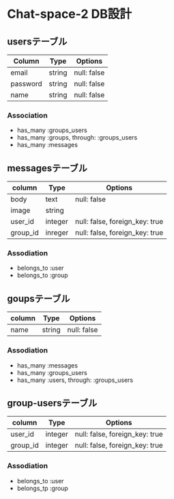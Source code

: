 # Chat-space-2 DB設計
## usersテーブル
|Column|Type|Options|
|------|----|-------|
|email|string|null: false|
|password|string|null: false|
|name|string|null: false|
### Association
- has_many :groups_users
- has_many :groups, through: :groups_users
- has_many :messages

## messagesテーブル
|column|Type|Options|
|------|----|-------|
|body|text|null: false|
|image|string||
|user_id|integer|null: false, foreign_key: true|
|group_id|inreger|null: false, foreign_key: true|
### Assodiation
- belongs_to :user
- belongs_to :group

## goupsテーブル
|column|Type|Options|
|------|----|-------|
|name|string|null: false|
### Assodiation
- has_many :messages
- has_many :groups_users 
- has_many :users, through: :groups_users

## group-usersテーブル
|column|Type|Options|
|------|----|-------|
|user_id|integer|null: false, foreign_key: true|
|group_id|integer|null: false, foreign_key: true|
### Assodiation
- belongs_to :user
- belongs_tp :group
